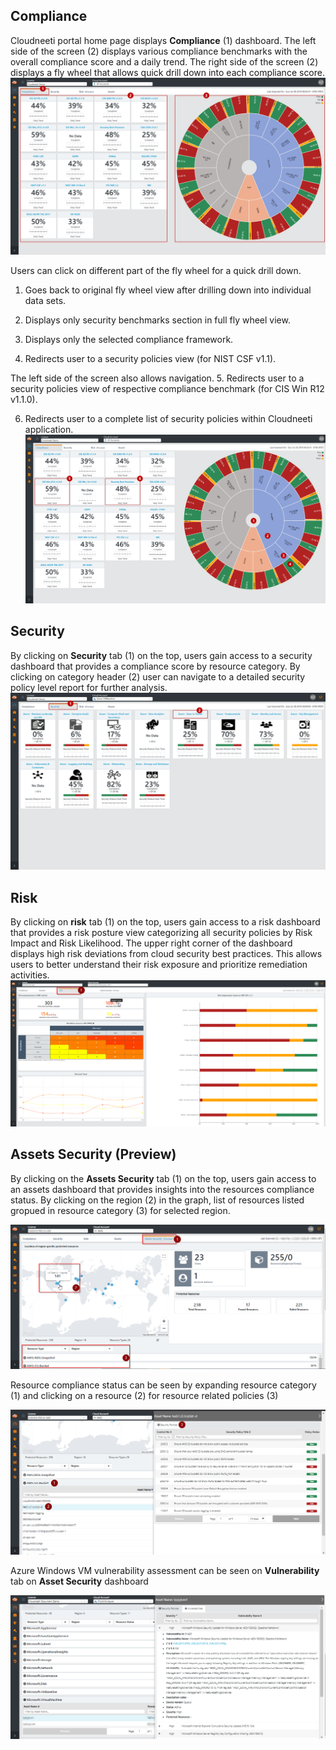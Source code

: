 ## Compliance

Cloudneeti portal home page displays **Compliance** (1) dashboard. The left side
of the screen (2) displays various compliance benchmarks with the overall
compliance score and a daily trend. The right side of the screen (2) displays a
fly wheel that allows quick drill down into each compliance score.
	![Compliance](.././images/userGuide/Compliance_Dashboard.png#thumbnail)

Users can click on different part of the fly wheel for a quick drill down.

1.  Goes back to original fly wheel view after drilling down into individual
    data sets.

2.  Displays only security benchmarks section in full fly wheel view.

3.  Displays only the selected compliance framework.

4.  Redirects user to a security policies view (for NIST CSF v1.1).

The left side of the screen also allows navigation.
5.  Redirects user to a security policies view of respective compliance
    benchmark (for CIS Win R12 v1.1.0).

6.  Redirects user to a complete list of security policies within Cloudneeti
    application.
	![Compliance](.././images/userGuide/Compliance_Navigation_Dashboard.png#thumbnail)

## Security

By clicking on **Security** tab (1) on the top, users gain access to a security
dashboard that provides a compliance score by resource category. By clicking on
category header (2) user can navigate to a detailed security policy level report
for further analysis.
	![Security Dashboard](.././images/userGuide/Security_Dashboard.png#thumbnail)

## Risk

By clicking on **risk** tab (1) on the top, users gain access to a risk
dashboard that provides a risk posture view categorizing all security policies
by Risk Impact and Risk Likelihood. The upper right corner of the dashboard
displays high risk deviations from cloud security best practices. This allows
users to better understand their risk exposure and prioritize remediation
activities.
	![Risk Dashboard](.././images/userGuide/Risk_Dashboard.png#thumbnail)

## Assets Security (Preview)

By clicking on the **Assets Security** tab (1) on the top, users gain access to an assets
dashboard that provides insights into the resources compliance status. By clicking on the region (2) in the graph, list of resources listed gropued in resource category (3) for selected region. 

![Assets_Dashboard](.././images/userGuide/Assets_Security_Dashboard.png#thumbnail)

Resource compliance status can be seen by expanding resource category (1) and clicking on a resource (2) for resource related policies (3)

![Assets_Dashboard](.././images/userGuide/Assets_Security_Dashboard_ResourceDetails.png#thumbnail)

Azure Windows VM vulnerability assessment can be seen on **Vulnerability** tab on **Asset Security** dashboard

![Azure vulnerability](.././images/vulnerability/vulnerabilityTab_Details.png#thumbnail)